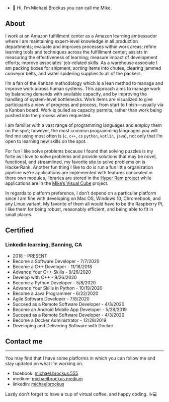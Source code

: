 - 👋 Hi, I’m Michael Brockus you can call me Mike.

## About

I work at an Amazon fulfillment center as a Amazon
learning ambassador where I am maintaining expert-level
knowledge in all production departments; evaluate and
improves processes within work areas; refine learning
tools and techniques across the fulfillment center;
assists in measuring the effectiveness of learning;
measure impact of development efforts; improve associates’
job-related skills. As a warehouse associate I am packing
boxes for shipment, sorting items into chutes, clearing
jammed conveyor belts, and water spidering supplies to
all of the packers.

I’m a fan of the Kanban methodology which is a lean method
to manage and improve work across human systems. This
approach aims to manage work by balancing demands with
available capacity, and by improving the handling of
system-level bottlenecks. Work items are visualized to
give participants a view of progress and process, from
start to finish—usually via a Kanban board. Work is pulled
as capacity permits, rather than work being pushed into the
process when requested.

I am familiar with a vast range of programming languages and
employ them on the spot; however, the most common programming
languages you will find me using most often is (`c`, `c++`,
`cs` `python`, `kotlin`, `java`), not only that I’m open to
learning new skills on the spot.

For fun I like solve problems because I found that solving puzzles
is my forte as I love to solve problems and provide solutions that
may be novel, functional, and streamlined, my favorite site to solve
problems on is HackerRank. Another fun thing I like to do is run a
fun little organization pipeline we’re applications are implemented
with features concealed in there own modules, libraries are stored
in the [Hyper Ram project](https://github.com/hyper-ram) while
applications are in the [Mike’s Visual Cube](https://github.com/mikes-visual-cube)
project.

In regards to platform preference, I don’t depend on a particular
platform since I am fine with developing on Mac OS, Windows 10,
Chromebook, and any Linux variant. My favorite of them all would
have to be the Raspberry PI, I like them for being robust, reasonably
efficient, and being able to fit in small places.

## Certified

### Linkedin learning, Banning, CA
- 2018 - PRESENT
- Become a Software Developer - 7/7/2020
- Become a C++ Developer - 11/18/2018
- Advance Your C++ Skills -  9/26/2020
- Develop with C++ - 9/26/2020
- Become a Python Developer - 5/8/2020
- Advance Your Skills in Python - 10/19/2020
- Become a Java Programmer - 6/22/2020
- Agile Software Developer - 7/8/2020
- Succeed as a Remote Software Developer - 4/3/2020
- Become an Android Mobile App Developer - 5/28/2019
- Succeed as a Remote Software Developer - 4/3/2020
- Become a Docker Administrator - 12/28/2019
- Developing and Delivering Software with Docker

## Contact me

* * *

You may find that I have some platforms in which you can follow me and stay updated on what I’m working on.

- facebook: [michael.brockus.555](https://m.facebook.com/#!/michael.brockus.555)
- medium: [michaelbrockus.medium](https://michaelbrockus.medium.com/)
- linkedin: [michaelbrockus](https://www.linkedin.com/in/michael-brockus)

Lastly don't forget to have a cup of virtual coffee, and happy coding. ☕💻


<!---
michaelbrockus/michaelbrockus is a ✨ special ✨ repository because its `README.md` (this file) appears on your GitHub profile.
You can click the Preview link to take a look at your changes.
--->
